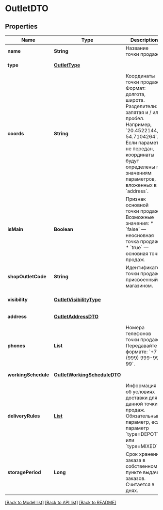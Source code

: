 # OutletDTO
## Properties

| Name | Type | Description | Notes |
|------------ | ------------- | ------------- | -------------|
| **name** | **String** | Название точки продаж.  | [default to null] |
| **type** | [**OutletType**](OutletType.md) |  | [default to null] |
| **coords** | **String** | Координаты точки продаж.  Формат: долгота, широта. Разделители: запятая и / или пробел. Например, &#x60;20.4522144, 54.7104264&#x60;.  Если параметр не передан, координаты будут определены по значениям параметров, вложенных в &#x60;address&#x60;.  | [optional] [default to null] |
| **isMain** | **Boolean** | Признак основной точки продаж.  Возможные значения:  * &#x60;false&#x60; — неосновная точка продаж. * &#x60;true&#x60; — основная точка продаж.  | [optional] [default to null] |
| **shopOutletCode** | **String** | Идентификатор точки продаж, присвоенный магазином. | [optional] [default to null] |
| **visibility** | [**OutletVisibilityType**](OutletVisibilityType.md) |  | [optional] [default to null] |
| **address** | [**OutletAddressDTO**](OutletAddressDTO.md) |  | [default to null] |
| **phones** | **List** | Номера телефонов точки продаж. Передавайте в формате: &#x60;+7 (999) 999-99-99&#x60;.  | [default to null] |
| **workingSchedule** | [**OutletWorkingScheduleDTO**](OutletWorkingScheduleDTO.md) |  | [default to null] |
| **deliveryRules** | [**List**](OutletDeliveryRuleDTO.md) | Информация об условиях доставки для данной точки продаж.  Обязательный параметр, если параметр &#x60;type&#x3D;DEPOT&#x60; или &#x60;type&#x3D;MIXED&#x60;.  | [optional] [default to null] |
| **storagePeriod** | **Long** | Срок хранения заказа в собственном пункте выдачи заказов. Считается в днях. | [optional] [default to null] |

[[Back to Model list]](../README.md#documentation-for-models) [[Back to API list]](../README.md#documentation-for-api-endpoints) [[Back to README]](../README.md)

